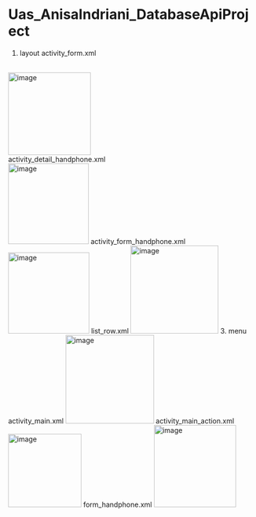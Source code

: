 # Uas_AnisaIndriani_DatabaseApiProject
1.  layout
activity_form.xml
<br>
<img width="168" alt="image" src="https://github.com/Anisaidrsty/Uas_AnisaIndriani_DatabaseApiProject/assets/101643559/fb792b3d-47d1-4c2c-ad45-a31694277fa3">
<br>
activity_detail_handphone.xml
<br>
<img width="164" alt="image" src="https://github.com/Anisaidrsty/Uas_AnisaIndriani_DatabaseApiProject/assets/101643559/9b0e38b8-e305-42b8-8d00-7f0fe79bd51d">
activity_form_handphone.xml
<img width="165" alt="image" src="https://github.com/Anisaidrsty/Uas_AnisaIndriani_DatabaseApiProject/assets/101643559/6ff9be4e-62f0-4e5f-b847-f1de6f59f6a5">
list_row.xml
<img width="179" alt="image" src="https://github.com/Anisaidrsty/Uas_AnisaIndriani_DatabaseApiProject/assets/101643559/be698809-4f18-49ed-9438-8483d1f89038">
3. menu
activity_main.xml
<img width="180" alt="image" src="https://github.com/Anisaidrsty/Uas_AnisaIndriani_DatabaseApiProject/assets/101643559/9a0947f4-ff32-4458-8788-06afaf72c8d7">
activity_main_action.xml
<img width="149" alt="image" src="https://github.com/Anisaidrsty/Uas_AnisaIndriani_DatabaseApiProject/assets/101643559/bc063bbc-92c0-48fb-a6b3-a114c7048ac6">
form_handphone.xml
<img width="167" alt="image" src="https://github.com/Anisaidrsty/Uas_AnisaIndriani_DatabaseApiProject/assets/101643559/d916d2df-1078-4a02-b52c-de101793c304">
